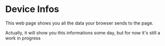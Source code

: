 # Device Infos

This web page shows you all the data your browser sends to the page.

Actually, it will show you this informations some day, but for now it's still a work in progress
